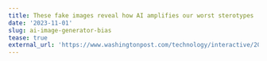 ```yaml
---
title: These fake images reveal how AI amplifies our worst sterotypes
date: '2023-11-01'
slug: ai-image-generator-bias
tease: true
external_url: 'https://www.washingtonpost.com/technology/interactive/2023/ai-generated-images-bias-racism-sexism-stereotypes/'
---
```


